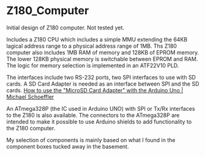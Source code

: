 # Z180_Computer
Initial design of Z180 computer. Not tested yet.

Includes a Z180 CPU which includes a simple MMU extending the 64KB lagical address range to a physical
address range of 1MB. Ths Z180 computer also includes 1MB RAM of memory and 128KB of EPROM memory.
The lower 128KB physical memory is switchable between EPROM and RAM.
The logic for memory selection is implemented in an ATF22V10 PLD.

The interfaces include two RS-232 ports, two SPI interfaces to use with SD cards.
A SD Card Adapter is needed as an interface between SPI and the SD cards.
[How to use the &quot;MicroSD Card Adapter&quot; with the Arduino Uno | Michael Schoeffler](https://mschoeffler.com/2017/02/22/how-to-use-the-microsd-card-adapter-with-the-arduino-uno/)

An ATmega328P (the IC used in Arduino UNO) with SPI or Tx/Rx interfaces to the Z180 is also available.
The connectors to the ATmega328P are intended to make it possible to use Arduino shields to add
functionality to the Z180 computer.

My selection of components is mainly based on what I found in the component boxes tucked away in the basement.
